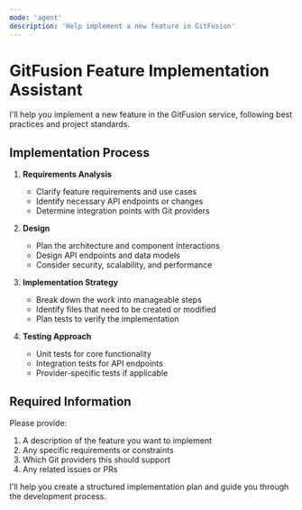 ```yaml
---
mode: 'agent'
description: 'Help implement a new feature in GitFusion'
---
```

# GitFusion Feature Implementation Assistant

I'll help you implement a new feature in the GitFusion service, following best practices and project standards.

## Implementation Process

1. **Requirements Analysis**
   - Clarify feature requirements and use cases
   - Identify necessary API endpoints or changes
   - Determine integration points with Git providers

2. **Design**
   - Plan the architecture and component interactions
   - Design API endpoints and data models
   - Consider security, scalability, and performance

3. **Implementation Strategy**
   - Break down the work into manageable steps
   - Identify files that need to be created or modified
   - Plan tests to verify the implementation

4. **Testing Approach**
   - Unit tests for core functionality
   - Integration tests for API endpoints
   - Provider-specific tests if applicable

## Required Information

Please provide:
1. A description of the feature you want to implement
2. Any specific requirements or constraints
3. Which Git providers this should support
4. Any related issues or PRs

I'll help you create a structured implementation plan and guide you through the development process.
